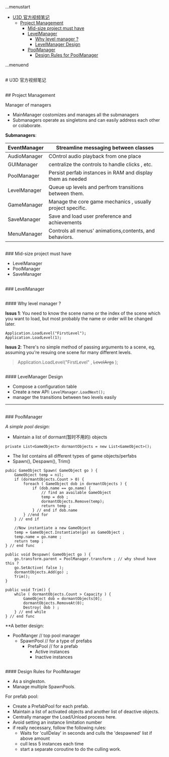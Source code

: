 ...menustart

 * [U3D 官方视频笔记](#7bc3cbf4be4261fd45c4c7b5d33dc6d7)
   * [Project Management](#9c1330f0dda3f188a3813b9840d1143f)
     * [Mid-size project must have](#3f285537c0fcae175e311accfb41198a)
     * [LevelManager](#3d9687e9851018a33e09bce2e1d5f2ec)
       * [Why level manager ?](#a2ceed21aa61d341a5508d5f14214d7e)
       * [LevelManager Design](#e40882d99c80772070faa494568ff842)
     * [PoolManager](#850bbb4af7a4e88699989bdeb4a7527f)
       * [Design Rules for PoolManager](#a93b8f8cd4cc57be6fba670068bc24a5)

...menuend


<h2 id="7bc3cbf4be4261fd45c4c7b5d33dc6d7"></h2>
# U3D 官方视频笔记

<h2 id="9c1330f0dda3f188a3813b9840d1143f"></h2>
## Project Management

Manager of managers

 - MainManager costomizes and manages all the submanagers
 - Submanagers operate as singletons and can easily address each other or colaborate.

**Submanagers**:

EventManager | Streamline messaging between classes
--- | ---
AudioManager | COntrol audio playback from one place
GUIManager  | centralize the controls to handle clicks , etc.
PoolManager | Persist perfab instances in RAM and display them as needed
LevelManager | Queue up levels and perfrom transitions between them.
GameManager | Manage the core game mechanics , usually project specific.
SaveManager | Save and load user preference and achievements
MenuManager | Controls all menus' animations,contents, and behaviors.

<h2 id="3f285537c0fcae175e311accfb41198a"></h2>
### Mid-size project must have

 - LevelManager
 - PoolManager
 - SaveManager

<h2 id="3d9687e9851018a33e09bce2e1d5f2ec"></h2>
### LevelManager

<h2 id="a2ceed21aa61d341a5508d5f14214d7e"></h2>
#### Why level manager ?

**Issus 1**: You need to know the scene name or the index of the scene which you want to load, but most probably the name or order will be changed later.

```
Application.LoadLevel("FirstLevel");
Application.LoadLevel(1);
```

**Issus 2**: There's no simple method of passing arguments to a scene, eg, assuming you're resuing one scene for many different levels.

> Application.LoadLevel("FirstLevel" , ~~LevelArgs~~ );

<h2 id="e40882d99c80772070faa494568ff842"></h2>
#### LevelManager Design

 - Compose a configuration table
 - Create a new API:  `LevelManager.LoadNext();`
 - manager the transitions between two levels easily

---

<h2 id="850bbb4af7a4e88699989bdeb4a7527f"></h2>
### PoolManager

*A simple pool design*:

 - Maintain a list of dormant(暂时不用的) objects 
```
private List<GameObject> dormantObjects = new List<GameObject>();
```

 - The list contains all different types of game objects/perfabs
 - Spawn(), Despawn(), Trim() 

```
pubic GameObject Spawn( GameObject go ) {
    GameObject temp = nil;
    if (dormantObjects.Count > 0) {
        foreach ( GameObject dob in dormantObjects ) {
            if (dob.name == go.name) {
                // find an available GameObject
                temp = dob ;
                dormantObjects.Remove(temp);
                return temp ;
            } // end if dob.name
        } //end for
    } // end if
    
    //Now instantiate a new GameObject
    temp = GameObject.Instantiate(go) as GameObject ;
    temp.name = go.name ;
    return temp ;
} // end func
```

```
public void Despawn( GameObject go ) {
    go.transform.parent = PoolManager.transform ; // why shoud have this ?
    go.SetActive( false );
    dormantObjects.Add(go) ;
    Trim();
}
```

```
public void Trim() {
    while ( dormantObjects.Count > Capacity ) {
        GameObject dob = dormantObjects[0];
        dormantObjects.RemoveAt(0);
        Destroy( dob ) ;
    } // end while
} // end func
```


**A better design:

 - PoolManger   // top pool manager
    - SpawnPool  // for a type of prefabs
        - PrefaPool // for a prefab
            - Active instances
            - Inactive instances


<h2 id="a93b8f8cd4cc57be6fba670068bc24a5"></h2>
#### Design Rules for PoolManager

 - As a singleston.
 - Manage multiple SpawnPools.

For prefab pool:

 - Create a PrefabPool for each prefab.
 - Maintain a list of activated objects and another list of deactive objects.
 - Centrally manager the Load/Unload process here.
 - Avoid setting an instance limitation number
 - if really necessary, follow the following rules:
    - Waits for 'cullDelay' in seconds and culls the 'despawned' list if above amount
    - cull less 5 instances each time
    - start a separate coroutine to do the culling work.

